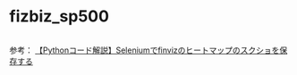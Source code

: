 # fizbiz_sp500

![]()


参考：
[【Pythonコード解説】Seleniumでfinvizのヒートマップのスクショを保存する](https://myfrankblog.com/finviz_screenshot_with_selenium/)
